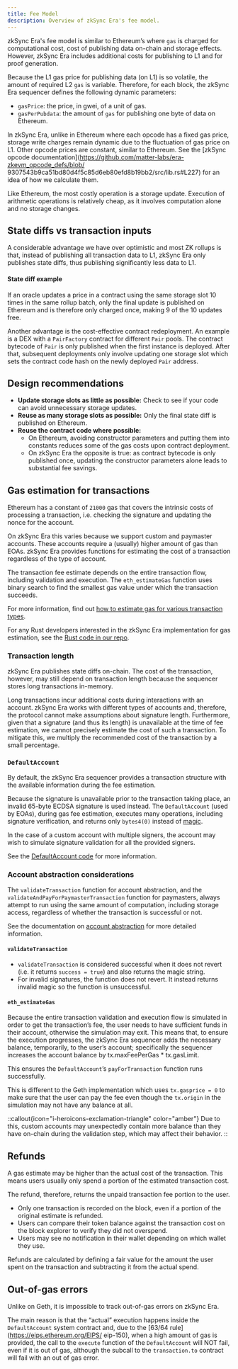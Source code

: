 ```yaml
---
title: Fee Model
description: Overview of zkSync Era's fee model.
---
```


zkSync Era's fee model is similar to Ethereum’s where `gas` is charged for
computational cost, cost of publishing data on-chain and storage effects. However,
zkSync Era includes additional costs for publishing to L1 and for proof generation.

Because the L1 gas price for publishing data (on L1) is so volatile, the amount of required L2 `gas` is variable.
Therefore, for each block, the zkSync Era sequencer defines the following dynamic parameters:

- `gasPrice`: the price, in gwei, of a unit of gas.
- `gasPerPubdata`: the amount of `gas` for publishing one byte of data on Ethereum.

In zkSync Era, unlike in Ethereum where each opcode has a fixed gas price, storage
write charges remain dynamic due to the fluctuation of gas price on L1. Other
opcode prices are constant, similar to Ethereum. See the [zkSync opcode documentation](https://github.com/matter-labs/era-zkevm_opcode_defs/blob/
9307543b9ca51bd80d4f5c85d6eb80efd8b19bb2/src/lib.rs#L227) for an idea of how we calculate them.

Like Ethereum, the most costly operation is a storage update. Execution of
arithmetic operations is relatively cheap, as it involves computation alone and no storage changes.

## State diffs vs transaction inputs

A considerable advantage we have over optimistic and most ZK rollups is that,
instead of publishing all transaction data to L1, zkSync Era only publishes state diffs, thus publishing significantly less data to L1.

#### State diff example

If an oracle updates a price in a contract using the same storage slot 10 times in
the same rollup batch, only the final update is published on Ethereum and is therefore only charged once, making 9 of the 10 updates free.

Another advantage is the cost-effective contract redeployment. An example is a DEX
with a `PairFactory` contract for different `Pair` pools. The contract bytecode of
`Pair` is only published when the first instance is deployed. After that, subsequent deployments only involve updating one storage slot which sets the
contract code hash on the newly deployed `Pair` address.

## Design recommendations

- **Update storage slots as little as possible:** Check to see if your code can avoid unnecessary storage updates.
- **Reuse as many storage slots as possible:** Only the final state diff is published on Ethereum.
- **Reuse the contract code where possible:**
  - On Ethereum, avoiding constructor parameters and putting them into constants reduces some of the gas costs upon contract deployment.
  - On zkSync Era the opposite is true: as contract bytecode is only published
  once, updating the constructor parameters alone leads to substantial fee savings.

## Gas estimation for transactions

Ethereum has a constant of `21000` gas that covers the intrinsic costs of
processing a transaction, i.e. checking the signature and updating the nonce for the account.

On zkSync Era this varies because we support custom and paymaster accounts. These
accounts require a (usually) higher amount of gas than EOAs. zkSync Era provides
functions for estimating the cost of a transaction regardless of the type of account.

The transaction fee estimate depends on the entire transaction flow, including
validation and execution. The `eth_estimateGas` function uses binary search to find the smallest gas value under which the transaction succeeds.

For more information, find out [how to estimate gas for various transaction types](../tutorials/how-to/estimate-gas.md).

For any Rust developers interested in the zkSync Era implementation for gas estimation, see the [Rust code in our repo](https://github.com/matter-labs/zksync-era/blob/48fe6e27110c1fe1a438c5375fb256890e8017b1/sdk/zksync-rs/src/operations/execute_contract.rs#L129).

### Transaction length

zkSync Era publishes state diffs on-chain. The cost of the transaction, however,
may still depend on transaction length because the sequencer stores long transactions in-memory.

Long transactions incur additional costs during interactions with an account.
zkSync Era works with different types of accounts and, therefore, the protocol
cannot make assumptions about signature length. Furthermore, given that a signature
(and thus its length) is unavailable at the time of fee estimation, we cannot
precisely estimate the cost of such a transaction. To mitigate this, we multiply
the recommended cost of the transaction by a small percentage.

### `DefaultAccount`

By default, the zkSync Era sequencer provides a transaction structure with the
available information during the fee estimation.

Because the signature is unavailable prior to the transaction taking place, an
invalid 65-byte ECDSA signature is used instead. The `DefaultAccount` (used by
EOAs), during gas fee estimation, executes many operations, including signature
verification, and returns only `bytes4(0)` instead of [magic](../sdks/js/utils.md#magic-value).

In the case of a custom account with multiple signers, the account may wish to
simulate signature validation for all the provided signers.

See the [DefaultAccount code](https://github.com/matter-labs/era-contracts/blob/main/system-contracts/contracts/DefaultAccount.sol) for more information.

### Account abstraction considerations

The `validateTransaction` function for account abstraction, and the
`validateAndPayForPaymasterTransaction` function for paymasters, always attempt to
run using the same amount of computation, including storage access, regardless of whether the transaction is successful or not.

See the documentation on [account abstraction](../developer-reference/account-abstraction.md) for more detailed information.

#### `validateTransaction`

- `validateTransaction` is considered successful when it does not revert (i.e. it returns `success = true`) and also returns the magic string.
- For invalid signatures, the function does not revert. It instead returns invalid magic so the function is unsuccessful.

#### `eth_estimateGas`

Because the entire transaction validation and execution flow is simulated in order
to get the transaction’s fee, the user needs to have sufficient funds in their
account, otherwise the simulation may exit. This means that, to ensure the execution progresses, the zkSync Era sequencer adds the necessary balance,
temporarily, to the user’s account; specifically the sequencer increases the account balance by tx.maxFeePerGas \* tx.gasLimit.

This ensures the `DefaultAccount`’s `payForTransaction` function runs successfully.

This is different to the Geth implementation which uses `tx.gasprice = 0` to make
sure that the user can pay the fee even though the `tx.origin` in the simulation may not have any balance at all.

::callout{icon="i-heroicons-exclamation-triangle" color="amber"}
Due to this, custom accounts may unexpectedly contain more balance than they have on-chain during the validation step, which may affect their behavior.
::

## Refunds

A gas estimate may be higher than the actual cost of the transaction. This means users usually only spend a portion of the estimated transaction cost.

The refund, therefore, returns the unpaid transaction fee portion to the user.

- Only one transaction is recorded on the block, even if a portion of the original estimate is refunded.
- Users can compare their token balance against the transaction cost on the block explorer to verify they did not overspend.
- Users may see no notification in their wallet depending on which wallet they use.

Refunds are calculated by defining a fair value for the amount the user spent on the transaction and subtracting it from the actual spend.

## Out-of-gas errors

Unlike on Geth, it is impossible to track out-of-gas errors on zkSync Era.

The main reason is that the “actual” execution happens inside the `DefaultAccount`
system contract and, due to the [63/64 rule](https://eips.ethereum.org/EIPS/
eip-150), when a high amount of gas is provided, the call to the `execute` function
of the `DefaultAccount` will NOT fail, even if it is out of gas, although the subcall to the `transaction.to` contract will fail with an out of gas error.
